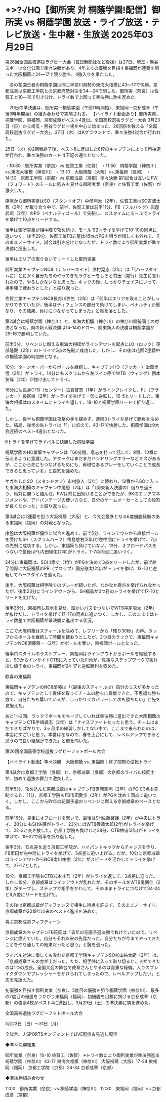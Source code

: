 # +>?√HQ【御所実 対 桐蔭学園!配信】御所実 vs 桐蔭学園 放送・ライブ放送・テレビ放送・生中継・生放送 2025年03月29日

第26回全国高校選抜ラグビー大会（毎日新聞社など後援）は27日、埼玉・熊谷スポーツ文化公園で準々決勝があり、4年ぶりの優勝を目指す東福岡が連覇を狙った大阪桐蔭に24―17で競り勝ち、4強入りを果たした。

　冬の花園王者の桐蔭学園は同じ神奈川県勢の東海大相模に43―17で快勝。京都成章は京都工学院との京都府勢対決を34―24で制した。御所実（奈良）は佐賀工と10―10で引き分け、トライ数で上回って準決勝に駒を進めた。

　29日の準決勝は、御所実―桐蔭学園（午前11時開始）、東福岡―京都成章（午後0時半開始）の組み合わせで実施される。
【ハイライト動画あり】御所実業、桐蔭学園、東福岡、京都成章がベスト4進出。全国高校選抜ラグビー大会
3月23日（日）から埼玉・熊谷ラグビー場を中心に始まった、26回目を数える「全国高校選抜ラグビー大会」。27日（木）はAグラウンドで、準々決勝4試合が行われた。

25日（火）の2回戦終了後、ベスト8に進出した8校のキャプテンによって再抽選が行われ、準々決勝のカードは下記の通りとなった。

・10:30　御所実業（奈良）vs.佐賀工業（佐賀）
・11:50　桐蔭学園（神奈川）vs.東海大相模（神奈川）
・13:10　大阪桐蔭（大阪）vs.東福岡（福岡）
・14:30　京都工学院（京都）vs.京都成章（京都）準々決勝
第1試合は互いにFW（フォワード）のモールに強みを見せる御所実業（奈良）と佐賀工業（佐賀）が激突した。

序盤から御所実業はSO（スタンドオフ）中俣翔太（2年）、佐賀工業はSO吉浦太我（2年）が蹴り合う中で、前半、佐賀工業は前半11分、FB（フルバック）岩屋武琉（2年）のPG（ペナルティゴール）で先制し、ロスタイムにモールでトライを挙げて10点をリードする。

後半は御所実業が相手陣で攻め続け、モールで2トライを挙げて10-10の同点に追いつく。後半29分、佐賀工業FB岩屋は45mのPGを狙うが惜しくも外れて、そのままノーサイド。試合は引き分けとなったが、トライ数により御所実業が準々決勝に進出した。


後半はエリアの取り合いでリードした御所実業

御所実業キャプテンNO8（ナンバーエイト）津村晃志（2年）は「（ハーフタイムに）とにかく自分たちのやってきたラグビーをしろと竹田（寛行）先生に言われたので、やるしかないなと思った。キックの後、しっかりチェイスにいって、相手陣で戦おうとした」と振り返った。

佐賀工業キャプテンNO8長谷川怜生（2年）は「前半はエリアを取ることがしっかりできていたが、後半はディフェンスの部分で負けてしまい、ペナルティが重なり、その結果、負けにつながってしまった」と肩を落とした。

第2試合は桐蔭学園（神奈川）と、東海大相模（神奈川）の神奈川県勢同士の対決となった。県の新人戦決勝は14-14のドロー、関東新人の決勝は桐蔭学園が29-16で勝利していた。

前半3分、リベンジに燃える東海大相模がラインアウトを起点にLO（ロック）笹部隆毅（2年）のトライで5点の先制に成功した。しかし、その後は花園2連覇中の桐蔭学園の時間帯となる。

10分、ターンオーバーからボールを継続し、キャプテンHO（フッカー）堂薗尚悟（2年）がトライ。14分にもスクラムから左ライン際でWTB（ウィング）西本友哉（2年）が抜け出してトライ。

18分にも長身CTB（センター）古賀啓志（1年）がラインブレイクし、FL（フランカー）長尾峻（2年）がトライを挙げて一気に逆転し、19-5とリードした。東海大相模はロスタイムにトライを返して、19-10と桐蔭学園リードで折り返した。

しかし、後半も桐蔭学園は攻撃の手を緩めず、連続3トライを挙げて勝負を決めた。結局、後半の失トライは「1」に抑えて、43-17で快勝した。桐蔭学園は9大会連続のベスト4進出となった。


6トライを挙げてライバルに快勝した桐蔭学園

桐蔭学園のHO堂薗キャプテンは「60分間、意志を持って話して、9番、10番に伝えるように意識した。アタックはまだまだハンドリングエラーなどミスがあるが、ここから先にもつなげるためにも、再現性あるプレーをしていくことで成長できると思っている」と語気を強めた。

ケガをしたSO（スタンドオフ）市村旅人（2年）に替わり、12番からSOに入った東海大相模のキャプテン中尾思（2年）は「（関東新人決勝の）借りを返そう、絶対に勝つと臨んだ。FWは前に出続けることができたが、BKのエリアマネジメントや、アドバンテージの使い方など、自分のゲームメーカーとしての役割が良くなかった」と振り返った。

第3試合は2連覇を狙う大阪桐蔭（大阪）と、今大会最多となる6度優勝経験のある東福岡（福岡）の対戦となった。

序盤は大阪桐蔭が優位に試合を進めて、前半5分、ラインアウトから直接ボールを受けたSH（スクラムハーフ）福島悠右(2年)が左中間にトライを挙げて、7点の先制に成功する。しかし、東福岡も負けていない。13分、オフロードパスをつないで最後はFL内田瑛佑(2年)がトライ。7-7の同点に追いつく。

24分に東福岡は、SO川添丈（1年）がPGを決めて3点をリードしたが、前半終了間際に大阪桐蔭のPR（プロップ）国分僚太(2年)がトライを挙げ、12-10と逆転してハーフタイムを迎えた。

後半、大阪桐蔭は相手陣でのプレーが続いたが、なかなか得点を挙げられなかったが、後半23分にラインアウトから、SH福島が2つ目のトライを挙げて17-10とリードを広げた。

後半26分、東福岡も意地を見せ、細かいパスをつないでWTB平尾龍太（2年）が抜けだし、トライを挙げて17-17の同点に追いつく。しかし、このままではトライ数差で大阪桐蔭が準決勝に進出する状況。

ここで大阪桐蔭はスティールを決めて、レフリーから「残り30秒」の声。タップからボールを継続して時間を使おうとしたが、2つ目のラックで、東福岡キャプテンNO8須藤蒋一（2年）がボールを奪い、東福岡ボールとなった。

後半ロスタイムのラストプレー、東福岡はラインアウトからボールを継続すると、SOからインサイドCTBに入っていた川添が、見事なステップワークで抜け出し値千金のトライ。東福岡が24-17と逆転勝利を収めた。


歓喜の東福岡

東福岡キャプテンのNO8須藤は「（最後のスティールは）自分のミスが多かったので、キャプテンとして責任を取ってチームの勝ちに貢献できた。不思議な勝ち方で、自分たちも驚いているが、しっかりリカバリーして次も勝ちたい」と先を見据えた。

あと1～2回、ラックでボールをキープしていれば準決勝に進出できた大阪桐蔭のキャプテンCTB手崎颯志（2年）は「ナイスファイトだったと思う。チームはまだできたばかりで、2ヶ月半の練習しかしてない中で、ここまで来られたのは、本当にすごいと思う。本番は冬なので、春を土台にして、レベルアップできると思うので良い経験ができた」と前を向いた。

第26回全国高等学校選抜ラグビーフットボール大会


【ハイライト動画】準々決勝　大阪桐蔭 vs. 東福岡｜終了間際の逆転トライ

第4試合は京都工学院（京都）と、京都成章（京都）の京都のライバル校同士が、初めて選抜の舞台で激突した。

前半5分、攻め込んだ京都成章はキャプテンFB笹岡空翔（2年）のPGで3点を先制すると、11分、京都工学院もFB市田愛歩（2年）がPGを沈めて同点に追いつく。しかし、ここから昨年の花園予選のリベンジに燃える京都成章のペースとなる。

前半16分、見事にオフロードを繋いで、最後はSH佐藤啓護（2年）が中央にトライ。20分にもSH佐藤がトライ、23分にはWTB篠颯太郎(2年)がトライを挙げて、22-3と突き放した。京都工学院も負けじと28分、CTB林宙(2年)がトライを挙げて、10-22で前半を折り返した。

後半2分、12点差を追う京都工学院が、ハイパントキックからチャンスを作り、FB市田が右中間にトライを挙げて、5点差に追い上げる。だが、10分に京都成章はラインアウトからNO8南川祐樹（2年）がスピードを活かしてトライを挙げて、27-17とした。

19分、京都工学院もCTB岩本斗吾（2年）がトライを返して、3点差に迫った。しかし19分、京都成章はラインアウトが乱れたが、そのボールをWTB尾関仁（2年）がキープし、ステップで相手をかわして、そのままトライにつなげて34-24と8点差にリードを広げた。

その後は京都成章がディフェンスで相手に得点を許さず、そのままノーサイド。京都成章が2019年以来のベスト4進出を決めた。


喜ぶ京都成章フィフティーン

京都成章のキャプテンFB笹岡は「去年の花園予選決勝で負けていたので、リベンジに燃えていた。自分もそれ以来の先発だった。自分たちが今までやってきたことをやり通しての結果だったと思う」と胸を張った。

ライバル対決に惜しくも敗れた京都工学院キャプテンSO杉山祐太朗（2年）は、「京都成章さんの方が上だった。ただ、相手陣に入って取り切るところができたのは1つの成長。全国大会の舞台で成章さんとやるのは貴重な経験。入りのブレイクダウンでプレッシャーをかけられてしまったので、レベルアップしたい」と先を見据えた。

初優勝を目指す御所実業（奈良）、5度目の優勝を狙う桐蔭学園（神奈川）、最多の7度目の優勝をうかがう東福岡（福岡）、初優勝を目標に掲げる京都成章（京都）の強豪4校がベスト4に進出し、3月29日（土）の準決勝に駒を進めた。

全国高校選抜ラグビーフットボール大会


3月23日（日）～31日（月）

全試合、J SPORTSオンデマンドでLIVE配信＆見逃し配信

◆準々決勝結果

御所実業（奈良）10-10 佐賀工（佐賀）
※トライ数により御所実業が準決勝進出
桐蔭学園（神奈川）43-17 東海大相模（神奈川）
大阪桐蔭（大阪）17-24 東福岡（福岡）
京都工学院（京都）24-34 京都成章（京都）

◆準決勝組み合わせ

11:00　御所実業（奈良）vs.桐蔭学園（神奈川）
12:30　東福岡（福岡）vs.京都成章（京都）

